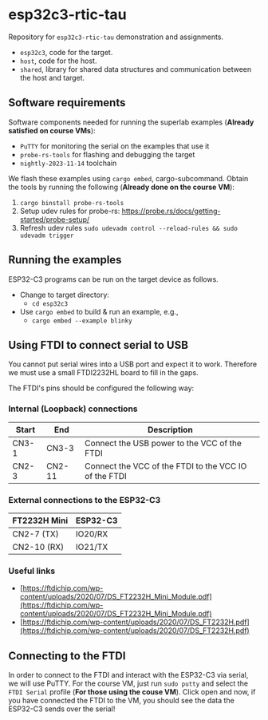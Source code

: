 # esp32c3-rtic-tau

Repository for `esp32c3-rtic-tau` demonstration and assignments.

- `esp32c3`, code for the target.
- `host`, code for the host.
- `shared`, library for shared data structures and communication between the host and target.

## Software requirements

Software components needed for running the superlab examples (**Already satisfied on course VMs**):

- `PuTTY` for monitoring the serial on the examples that use it
- `probe-rs-tools` for flashing and debugging the target
- `nightly-2023-11-14` toolchain

We flash these examples using `cargo embed`, cargo-subcommand. Obtain the tools by running the following (**Already done on the course VM**):

1. `cargo binstall probe-rs-tools`
2. Setup udev rules for probe-rs: <https://probe.rs/docs/getting-started/probe-setup/>
3. Refresh udev rules `sudo udevadm control --reload-rules && sudo udevadm trigger`

## Running the examples

ESP32-C3 programs can be run on the target device as follows.

- Change to target directory:
  - `cd esp32c3`
- Use `cargo embed` to build & run an example, e.g.,
  - `cargo embed --example blinky`

## Using FTDI to connect serial to USB

You cannot put serial wires into a USB port and expect it to work. Therefore we must use a small FTDI2232HL board to
fill in the gaps.

The FTDI's pins should be configured the following way:

### Internal (Loopback) connections

|**Start**|**End**|**Description**|
|---------|-------|---------------|
|CN3-1|CN3-3|Connect the USB power to the VCC of the FTDI|
|CN2-3|CN2-11|Connect the VCC of the FTDI to the VCC IO of the FTDI|

### External connections to the ESP32-C3

|FT2232H Mini|ESP32-C3|
|------------|--------|
|CN2-7 (TX)|IO20/RX|
|CN2-10 (RX)|IO21/TX|

### Useful links

- [https://ftdichip.com/wp-content/uploads/2020/07/DS_FT2232H_Mini_Module.pdf](https://ftdichip.com/wp-content/uploads/2020/07/DS_FT2232H_Mini_Module.pdf)
- [https://ftdichip.com/wp-content/uploads/2020/07/DS_FT2232H.pdf](https://ftdichip.com/wp-content/uploads/2020/07/DS_FT2232H.pdf)

## Connecting to the FTDI

In order to connect to the FTDI and interact with the ESP32-C3 via serial, we will use PuTTY. For the course VM, just run `sudo putty` and select the `FTDI Serial` profile (**For those using the couse VM**). Click open and now, if you have connected the FTDI to the VM, you should see the data the ESP32-C3 sends over the serial!

